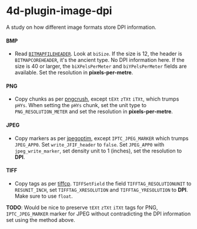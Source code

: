 # 4d-plugin-image-dpi

A study on how different image formats store DPI information. 

#### BMP 

* Read [``BITMAPFILEHEADER``](https://docs.microsoft.com/en-us/windows/win32/api/wingdi/ns-wingdi-bitmapinfoheader). Look at ``biSize``. If the size is 12, the header is ``BITMAPCOREHEADER``, it's the ancient type. No DPI information here. If the size is 40 or larger, the ``biXPelsPerMeter`` and ``biYPelsPerMeter`` fields are available. Set the resolution in **pixels-per-metre**.  

#### PNG

* Copy chunks as per [pngcrush](https://en.wikipedia.org/wiki/Pngcrush), except ``tEXt`` ``zTXt`` ``iTXt``, which trumps ``pHYs``. When setting the ``pHYs`` chunk, set the unit type to ``PNG_RESOLUTION_METER`` and set the resolution in **pixels-per-metre**. 

#### JPEG

* Copy markers as per [jpegoptim](https://en.wikipedia.org/wiki/Jpegoptim), except ``IPTC_JPEG_MARKER`` which trumps ``JPEG_APP0``. Set ``write_JFIF_header`` to ``false``. Set ``JPEG_APP0`` with ``jpeg_write_marker``, set density unit to 1 (inches), set the resolution to **DPI**.

#### TIFF

* Copy tags as per [tiffcp](http://www.libtiff.org/man/tiffcp.1.html). ``TIFFSetField`` the field ``TIFFTAG_RESOLUTIONUNIT`` to ``RESUNIT_INCH``, set ``TIFFTAG_XRESOLUTION`` and ``TIFFTAG_YRESOLUTION`` to **DPI**. Make sure to use ``float``.

**TODO**: Would be nice to preserve ``tEXt`` ``zTXt`` ``iTXt`` tags for PNG, ``IPTC_JPEG_MARKER`` marker for JPEG without contradicting the DPI information set using the method above.

